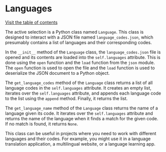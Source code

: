 <!--
SPDX-FileCopyrightText: Copyright 2023-2024 Attila Zsolt Somogyi
SPDX-License-Identifier: AGPL-3.0-or-later
-->

# Languages

[Visit the table of contents](README.md)

The active selection is a Python class named `Language`. This class is
designed to interact with a JSON file named `language_codes.json`, which
presumably contains a list of languages and their corresponding codes.

In the `__init__` method of the `Language` class, the
`language_codes.json` file is opened and its contents are loaded into
the `self.languages` attribute. This is done using the `open` function
and the `load` function from the `json` module. The `open` function is
used to open the file and the `load` function is used to deserialize the
JSON document to a Python object.

The `get_language_codes` method of the `Language` class returns a list
of all language codes in the `self.languages` attribute. It creates an
empty list, iterates over the `self.languages` attribute, and appends
each language code to the list using the `append` method. Finally, it
returns the list.

The `get_language_name` method of the `Language` class returns the name
of a language given its code. It iterates over the `self.languages`
attribute and returns the name of the language when it finds a match for
the given code. If no match is found, it returns `None`.

This class can be useful in projects where you need to work with
different languages and their codes. For example, you might use it in a
language translation application, a multilingual website, or a language
learning app.
